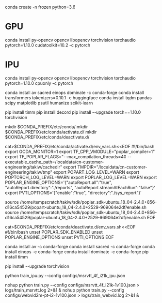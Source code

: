 conda create -n frozen python=3.6

# GPU
conda install py-opencv opencv libopencv torchvision torchaudio pytorch=1.10.0 cudatoolkit=10.2 -c pytorch
# IPU
conda install py-opencv opencv libopencv torchvision torchaudio pytorch=1.10.0 cpuonly -c pytorch

conda install av sacred einops dominate -c conda-forge
conda install transformers tokenizers=0.10.1 -c huggingface
conda install tqdm pandas scipy matplotlib psutil humanize scikit-learn

pip install timm
pip install decord
pip install --upgrade torch==1.10.0 torchvision

mkdir $CONDA_PREFIX/etc/conda/
mkdir $CONDA_PREFIX/etc/conda/activate.d/
mkdir $CONDA_PREFIX/etc/conda/deactivate.d/

cat>$CONDA_PREFIX/etc/conda/activate.d/env_vars.sh<<EOF
#!/bin/bash
export GCDA_MONITOR=1
export TF_CPP_VMODULE="poplar_compiler=1"
export TF_POPLAR_FLAGS="--max_compilation_threads=40 --executable_cache_path=/localdata/cn-customer-engineering/takiw/cachedir"
export TMPDIR="/localdata/cn-customer-engineering/takiw/tmp"
export POPART_LOG_LEVEL=WARN
export POPTORCH_LOG_LEVEL=WARN
export POPLAR_LOG_LEVEL=WARN
export POPLAR_ENGINE_OPTIONS='{"autoReport.all":"true", "autoReport.directory":"./reports", "autoReport.streamAtEachRun":"false"}'
export PVTI_OPTIONS='{"enable":"true", "directory":"./sys_report"}'

source /home/tempscratch/takiw/sdk/poplar_sdk-ubuntu_18_04-2.4.0+856-d16ca54529/popart-ubuntu_18_04-2.4.0+2529-969064e2df/enable.sh
source /home/tempscratch/takiw/sdk/poplar_sdk-ubuntu_18_04-2.4.0+856-d16ca54529/poplar-ubuntu_18_04-2.4.0+2529-969064e2df/enable.sh
EOF

cat>$CONDA_PREFIX/etc/conda/deactivate.d/env_vars.sh<<EOF
#!/bin/bash
unset POPLAR_SDK_ENABLED
unset POPLAR_ENGINE_OPTIONS
unset PVTI_OPTIONS
EOF

conda install av   -c conda-forge
conda install sacred -c conda-forge
conda install einops  -c conda-forge
conda install dominate -c conda-forge
pip install timm

pip install --upgrade  torchvision


python train_ipu.py --config configs/msrvtt_4f_i21k_ipu.json

nohup python train.py --config configs/msrvtt_4f_i21k-1v100.json  > logs/train_msrvtt.log 2>&1 &
nohup python train.py --config configs/webvid2m-pt-i2-1v100.json  > logs/train_webvid.log 2>&1 &
